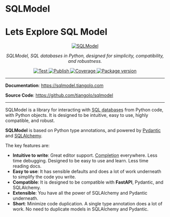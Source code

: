 # SQLModel

#  Lets Explore SQL Model

<p align="center">
  <a href="https://sqlmodel.tiangolo.com"><img src="https://sqlmodel.tiangolo.com/img/logo-margin/logo-margin-vector.svg" alt="SQLModel"></a>
</p>
<p align="center">
    <em>SQLModel, SQL databases in Python, designed for simplicity, compatibility, and robustness.</em>
</p>
<p align="center">
<a href="https://github.com/tiangolo/sqlmodel/actions?query=workflow%3ATest" target="_blank">
    <img src="https://github.com/tiangolo/sqlmodel/workflows/Test/badge.svg" alt="Test">
</a>
<a href="https://github.com/tiangolo/sqlmodel/actions?query=workflow%3APublish" target="_blank">
    <img src="https://github.com/tiangolo/sqlmodel/workflows/Publish/badge.svg" alt="Publish">
</a>
<a href="https://coverage-badge.samuelcolvin.workers.dev/redirect/tiangolo/sqlmodel" target="_blank">
    <img src="https://coverage-badge.samuelcolvin.workers.dev/tiangolo/sqlmodel.svg" alt="Coverage">
<a href="https://pypi.org/project/sqlmodel" target="_blank">
    <img src="https://img.shields.io/pypi/v/sqlmodel?color=%2334D058&label=pypi%20package" alt="Package version">
</a>
</p>

---

**Documentation**: <a href="https://sqlmodel.tiangolo.com" target="_blank">https://sqlmodel.tiangolo.com</a>

**Source Code**: <a href="https://github.com/tiangolo/sqlmodel" target="_blank">https://github.com/tiangolo/sqlmodel</a>

---

SQLModel is a library for interacting with <abbr title='Also called "Relational databases"'>SQL databases</abbr> from Python code, with Python objects. It is designed to be intuitive, easy to use, highly compatible, and robust.

**SQLModel** is based on Python type annotations, and powered by <a href="https://pydantic-docs.helpmanual.io/" class="external-link" target="_blank">Pydantic</a> and <a href="https://sqlalchemy.org/" class="external-link" target="_blank">SQLAlchemy</a>.

The key features are:

* **Intuitive to write**: Great editor support. <abbr title="also known as auto-complete, autocompletion, IntelliSense">Completion</abbr> everywhere. Less time debugging. Designed to be easy to use and learn. Less time reading docs.
* **Easy to use**: It has sensible defaults and does a lot of work underneath to simplify the code you write.
* **Compatible**: It is designed to be compatible with **FastAPI**, Pydantic, and SQLAlchemy.
* **Extensible**: You have all the power of SQLAlchemy and Pydantic underneath.
* **Short**: Minimize code duplication. A single type annotation does a lot of work. No need to duplicate models in SQLAlchemy and Pydantic.
